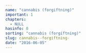 ```yaml
---
name: "cannabis (forgiftning)"
important: 1
chapters:
  - NULL
hasinfo: 0
sorting: "cannabis (forgiftning)"
slug: cannabis--forgiftning-
date: "2016-06-05"
---
```


